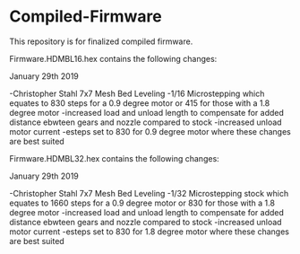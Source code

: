 # Compiled-Firmware
This repository is for finalized compiled firmware.


Firmware.HDMBL16.hex contains the following changes:

January 29th 2019

-Christopher Stahl 7x7 Mesh Bed Leveling
-1/16 Microstepping which equates to 830 steps for a 0.9 degree motor or 415 for those with a 1.8 degree motor
-increased load and unload length to compensate for added distance ebwteen gears and nozzle compared to stock
-increased unload motor current
-esteps set to 830 for 0.9 degree motor where these changes are best suited

Firmware.HDMBL32.hex contains the following changes:

January 29th 2019

-Christopher Stahl 7x7 Mesh Bed Leveling
-1/32 Microstepping stock which equates to 1660 steps for a 0.9 degree motor or 830 for those with a 1.8 degree motor
-increased load and unload length to compensate for added distance ebwteen gears and nozzle compared to stock
-increased unload motor current
-esteps set to 830 for 1.8 degree motor where these changes are best suited
